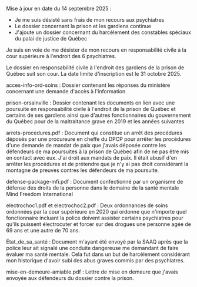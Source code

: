 Mise à jour en date du 14 septembre 2025 : 
- Je me suis désisté sans frais de mon recours aux psychiatres
- Le dossier concernant la prison et les gardiens continue
- J'ajoute un dossier concernant du harcèlement des constables spéciaux du palai de justice de Québec


Je suis en voie de me désister de mon recours en responsabilité civile à la cour supérieure à l'endroit des 6 psychiatres.

Le dossier en responsabilité civile à l'endroit des gardiens de la prison de Québec suit son cour. La date limite d'inscription est le 31 octobre 2025.

acces-info-ord-soins : Dossier contenant les réponses du ministère concernant une demande d'accès à l'information

prison-orsainville : Dossier contenant les documents en lien avec une poursuite en responsabilité civile à l'endroit de la prison de Québec et certains de ses gardiens ainsi que d'autres fonctionnaires du gouvernement du Québec pour de la maltraitance grave en 2019 et les années suivantes

arrets-procedures.pdf : Document qui constitue un arrêt des procédures déposés par une procureure en cheffe du DPCP pour arrêter les procédures d'une demande de mandat de paix que j'avais déposée contre les défendeurs de ma poursuites à la prison de Québec afin de ne pas être mis en contact avec eux. J'ai droit aux mandats de paix. Il était abusif d'en arrêter les procédures et de prétendre que je n'y ai pas droit considérant la montagne de preuves contres les défendeurs de ma poursuite.

defense-package-mfi.pdf : Document confectionné par un organisme de défense des droits de la personne dans le domaine de la santé mentale Mind Freedom International

electrochoc1.pdf et electrochoc2.pdf : Deux ordonnances de soins ordonnées par la cour supérieure en 2020 qui ordonne que n'importe quel fonctionnaire incluant la police doivent assister certains psychiatres pour qu'ils puissent électrocuter et forcer sur des drogues une personne agée de 69 ans et une autre de 70 ans.

État_de_sa_santé : Document m'ayant été envoyé par la SAAQ après que la police leur ait signalé une conduite dangereuse me demandant de faire évaluer ma santé mentale. Cela fut dans un but de harcèlement considérant mon historique d'avoir subi des abus graves commis par des psychiatres.

mise-en-demeure-amiable.pdf : Lettre de mise en demeure que j'avais envoyée aux défendeurs du dossier contre la prison.





